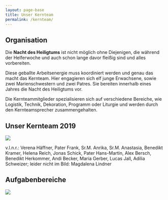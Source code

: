 ```yaml
---
layout: page-base
title: Unser Kernteam
permalink: /kernteam/
---
```

## Organisation

Die <strong>Nacht des Heiligtums</strong> ist nicht möglich ohne Diejenigen, die während der Helferwoche und auch schon lange davor fleißig sind und alles vorbereiten.

Diese geballte Arbeitsenergie muss koordiniert werden und genau das macht das Kernteam. Hier engagieren sich elf junge Erwachsene, sowie zwei Marienschwestern und zwei Patres. Sie bereiten innerhalb eines Jahres die Nacht des Heiligtums vor.

Die Kernteammitglieder spezialisieren sich auf verschiedene Bereiche, wie Logistik, Technik, Dekoration, Programm oder Liturgie und werden durch den Kernteamsprecher zusammengehalten.

## Unser Kernteam 2019

![](/assets/uploads/img_3379.webp)

v.l.n.r.: Verena Häffner, Pater Frank, Sr.M. Anrika, Sr.M. Anastasia, Benedikt Kramer, Helena Reich, Jonas Schick, Pater Hans-Martin, Alex Bersch, Benedikt Herkommer, Andi Becker, Maria Gerber, Lucas Jall, Adilia Schweizer; leider nicht im Bild: Magdalena Lindner

## Aufgabenbereiche

![](/assets/uploads/kopie-von-kernteamsprecher_.webp)
